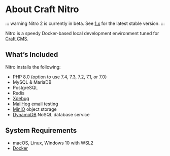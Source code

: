 # About Craft Nitro

::: warning
Nitro 2 is currently in beta. See [1.x](../1.x/) for the latest stable version.
:::

Nitro is a speedy Docker-based local development environment tuned for [Craft CMS](https://craftcms.com/).

## What’s Included

Nitro installs the following:

- PHP 8.0 (option to use 7.4, 7.3, 7.2, 7.1, or 7.0)
- MySQL & MariaDB
- PostgreSQL
- Redis
- [Xdebug](https://xdebug.org/)
- [MailHog](https://github.com/mailhog/MailHog) email testing
- [MinIO](https://min.io/) object storage
- [DynamoDB](https://aws.amazon.com/dynamodb/) NoSQL database service

## System Requirements

- macOS, Linux, Windows 10 with WSL2
- [Docker](https://www.docker.com/)

